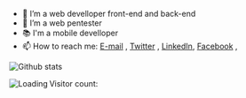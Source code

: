 

- 🔭 I’m a web develloper front-end and back-end 
- 🌱 I’m a web pentester
- 📚 I'm a mobile develloper
- 📫 How to reach me: 
	[E-mail](mailto://ezechielsums001@gmail.com) , [Twitter](https://twitter.com/ezechielsums) , [LinkedIn](https://www.linkedin.com/in/ezechielsums/), [Facebook](https://www.facebook.com/people/Ezechiel-Sums-Ngbowa/100005127554953/) , 


![Github stats](https://github-readme-stats.vercel.app/api?username=Sums-shadow&&show_icons=true&title_color=ffffff&icon_color=bb2acf&text_color=daf7dc&bg_color=151515&count_private=true)

<!--![alt-text](https://github.com/Sums-shadow/Sums-shadow/blob/master/rootShadow.PNG?raw=true)
### Hi there 👋
**Sums-shadow/Sums-shadow** is a ✨ _special_ ✨ repository because its `README.md` (this file) appears on your GitHub profile.

Here are some ideas to get you started:

- 🔭 I’m currently working on ...
- 🌱 I’m currently learning ...
- 👯 I’m looking to collaborate on ...
- 🤔 I’m looking for help with ...
- 💬 Ask me about ...
- 📫 How to reach me: ...
- 😄 Pronouns: ...
- ⚡ Fun fact: ...
-->

Visitor count:
<img align="left" src = "https://profile-counter.glitch.me/Sums-shadow/count.svg" alt ="Loading">
